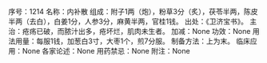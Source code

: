 序号：1214
名称：内补散
组成：附子1两（炮），粉草3分（炙），茯苓半两，陈皮半两（去白），白姜1分，人参3分，麻黄半两，官桂1钱。
出处：《卫济宝书》。
主治：疮疡已破，而脓汁出多，疮坏烂，肌肉未生者。
加减：None
功效：None
用法用量：每服1钱，加葱白3寸，大枣1个，煎7分服。
制备方法：上为末。
临床应用：None
各家论述：None
用药禁忌：None
附注：None
